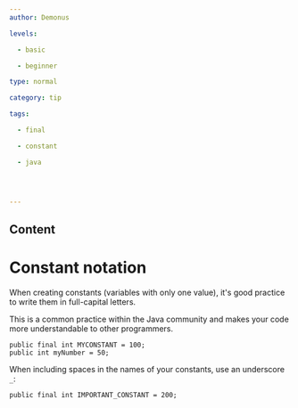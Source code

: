 ```yaml
---
author: Demonus

levels:

  - basic

  - beginner

type: normal

category: tip

tags:

  - final

  - constant

  - java




---
```

## Content
# Constant notation

When creating constants (variables with only one value), it's good practice to write them in full-capital letters.  

This is a common practice within the Java community and makes your code more understandable to other programmers.

```
public final int MYCONSTANT = 100;
public int myNumber = 50;
```

When including spaces in the names of your constants, use an underscore `_`:

```
public final int IMPORTANT_CONSTANT = 200;


```

